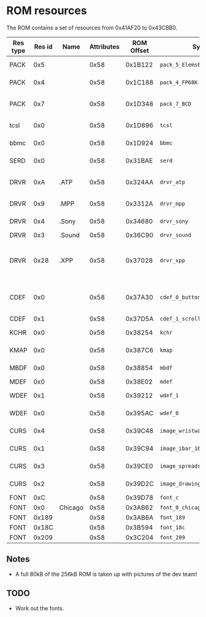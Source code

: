 # ROM resources

The ROM contains a set of resources from 0x41AF20 to 0x43CBB0.

| Res type | Res id | Name    | Attributes | ROM Offset | Symbol                         | Description                                           |
|----------|--------|---------|------------|------------|--------------------------------|-------------------------------------------------------|
| PACK     | 0x5    |         | 0x58       | 0x1B122    | `pack_5_Elems68K`              | Transcendental functions                              |
| PACK     | 0x4    |         | 0x58       | 0x1C188    | `pack_4_FP68K`                 | Floating-point arithmetic                             |
| PACK     | 0x7    |         | 0x58       | 0x1D348    | `pack_7_BCD`                   | Binary-decimal conversion                             |
| tcsl     | 0x0    |         | 0x58       | 0x1D896    | `tcsl`                         | Code to display `bbmc`                                |
| bbmc     | 0x0    |         | 0x58       | 0x1D924    | `bbmc`                         | Pictures of dev team                                  |
| SERD     | 0x0    |         | 0x58       | 0x31BAE    | `serd`                         | RAM serial driver                                     |
| DRVR     | 0xA    | .ATP    | 0x58       | 0x324AA    | `drvr_atp`                     | Appletalk Transaction Protocol driver                 |
| DRVR     | 0x9    | .MPP    | 0x58       | 0x3312A    | `drvr_mpp`                     | Low-level network driver                              |
| DRVR     | 0x4    | .Sony   | 0x58       | 0x34680    | `drvr_sony`                    | 3 1/2" Disk driver                                    |
| DRVR     | 0x3    | .Sound  | 0x58       | 0x36C90    | `drvr_sound`                   | Sound driver                                          |
| DRVR     | 0x28   | .XPP    | 0x58       | 0x37028    | `drvr_xpp`                     | Appletalk Filing Protocol & Zone Information Protocol |
| CDEF     | 0x0    |         | 0x58       | 0x37A30    | `cdef_0_button`                | Push button/check box/radio button                    |
| CDEF     | 0x1    |         | 0x58       | 0x37D5A    | `cdef_1_scrollbar`             | Scroll bar                                            |
| KCHR     | 0x0    |         | 0x58       | 0x38254    | `kchr`                         | Keyboard layout                                       |
| KMAP     | 0x0    |         | 0x58       | 0x387C6    | `kmap`                         | Keyboard mapping                                      |
| MBDF     | 0x0    |         | 0x58       | 0x38854    | `mbdf`                         | Draws the menu bar                                    |
| MDEF     | 0x0    |         | 0x58       | 0x38E02    | `mdef`                         | Draws menus                                           |
| WDEF     | 0x1    |         | 0x58       | 0x39212    | `wdef_1`                       | Rounded-corner window                                 |
| WDEF     | 0x0    |         | 0x58       | 0x395AC    | `wdef_0`                       | Regular window                                        |
| CURS     | 0x4    |         | 0x58       | 0x39C48    | `image_wristwatch_16x16`       | Wristwatch cursor                                     |
| CURS     | 0x1    |         | 0x58       | 0x39C94    | `image_ibar_16x16`             | Insertion point cursor                                |
| CURS     | 0x3    |         | 0x58       | 0x39CE0    | `image_spreadsheet_plus_16x16` | Spreadsheet cursor                                    |
| CURS     | 0x2    |         | 0x58       | 0x39D2C    | `image_drawing_plus_16x16`     | Crosshair curson                                      |
| FONT     | 0xC    |         | 0x58       | 0x39D78    | `font_c`                       |                                                       |
| FONT     | 0x0    | Chicago | 0x58       | 0x3AB62    | `font_0_chicago`               | Empty!                                                |
| FONT     | 0x189  |         | 0x58       | 0x3AB6A    | `font_189`                     |                                                       |
| FONT     | 0x18C  |         | 0x58       | 0x3B594    | `font_18c`                     |                                                       |
| FONT     | 0x209  |         | 0x58       | 0x3C204    | `font_209`                     |                                                       |

## Notes

 * A full 80kB of the 256kB ROM is taken up with pictures of the dev
   team!

## TODO

 * Work out the fonts.
